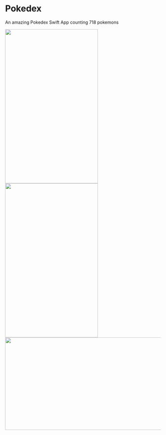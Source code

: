 # Pokedex
An amazing Pokedex Swift App counting 718 pokemons

<a href="https://cloud.githubusercontent.com/assets/6792118/11445054/faf422c4-9520-11e5-912c-03696489f569.png">
<img src="https://cloud.githubusercontent.com/assets/6792118/11445054/faf422c4-9520-11e5-912c-03696489f569.png" align="left" height="500" width="300" >
</a>

<a href="https://cloud.githubusercontent.com/assets/6792118/11445059/fc102626-9520-11e5-952f-4f4584aeb471.png">
<img src="https://cloud.githubusercontent.com/assets/6792118/11445059/fc102626-9520-11e5-952f-4f4584aeb471.png" align="left" height="500" width="300" >
</a>

<br/>

<a href="https://cloud.githubusercontent.com/assets/6792118/11445058/fb5a1156-9520-11e5-83fb-57d6aec0d7f4.png">
<img src="https://cloud.githubusercontent.com/assets/6792118/11445058/fb5a1156-9520-11e5-83fb-57d6aec0d7f4.png" text-align="center" height="300" width="650" >
</a>



